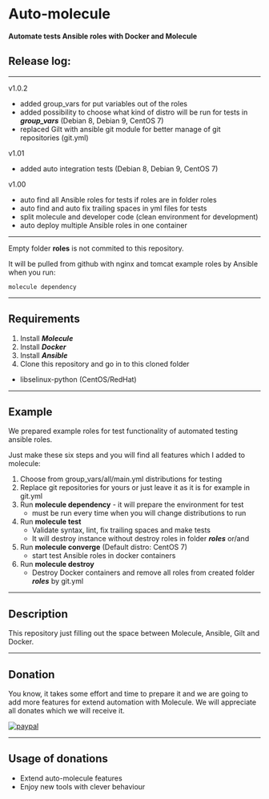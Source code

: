 # Auto-molecule

**Automate tests Ansible roles with Docker and Molecule**


## Release log:
---

v1.0.2
- added group_vars for put variables out of the roles
- added possibility to choose what kind of distro will be run for tests  in ***group_vars*** (Debian 8, Debian 9, CentOS 7)
- replaced Gilt with ansible git module for better manage of git repositories (git.yml)

v1.01
- added auto integration tests (Debian 8, Debian 9, CentOS 7)

v1.00
- auto find all Ansible roles for tests if roles are in folder roles
- auto find and auto fix trailing spaces in yml files for tests
- split molecule and developer code (clean environment for development)
- auto deploy multiple Ansible roles in one container

---

Empty folder ****roles**** is not commited to this repository. 

It will be pulled from github with nginx and tomcat example roles by Ansible when you run: 

```molecule dependency```

---

## Requirements

1. Install ***Molecule***
3. Install ***Docker***
4. Install ***Ansible***
5. Clone this repository and go in to this cloned folder

- libselinux-python (CentOS/RedHat)
---

## Example

We prepared example roles for test functionality of automated testing ansible roles.

Just make these six steps and you will find all features which I added to molecule:

1. Choose from group_vars/all/main.yml distributions for testing
2. Replace git repositories for yours or just leave it as it is for example in git.yml
3. Run **molecule dependency** - it will prepare the environment for test
   - must be run every time when you will change distributions to run
4. Run **molecule test**
   - Validate syntax, lint, fix trailing spaces and make tests
   - It will destroy instance without destroy roles in folder ***roles***
   or/and
5. Run **molecule converge** (Default distro: CentOS 7)
   - start test Ansible roles in docker containers   
6. Run **molecule destroy**
   - Destroy Docker containers and remove all roles from created folder ***roles*** by git.yml

---

## Description

This repository just filling out the space between Molecule, Ansible, Gilt and Docker.

---

## Donation

You know, it takes some effort and time to prepare it and we are going to add more features for extend automation with  Molecule.
We will appreciate all donates which we will receive it.

[![paypal](https://www.paypalobjects.com/en_US/i/btn/btn_donateCC_LG.gif)](https://paypal.me/cleveritcz)

---

## Usage of donations

 - Extend auto-molecule features
 - Enjoy new tools with clever behaviour 
